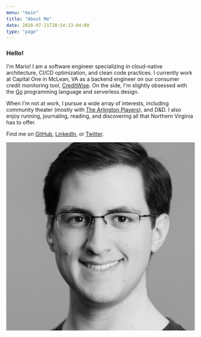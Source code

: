 ```yaml
---
menu: "main"
title: "About Me"
date: 2020-07-21T20:54:13-04:00
type: "page"
---
```


### Hello!

I'm Mario! I am a software engineer specializing in cloud-native architecture, CI/CD optimization, and clean code practices. I currently work at Capital One in McLean, VA as a backend engineer on our consumer credit monitoring tool, [CreditWise](https://creditwise.capitalone.com). On the side, I'm slightly obsessed with the [Go](https://golang.com/) programming language and serverless design.

When I'm not at work, I pursue a wide array of interests, including community theater (mostly with [The Arlington Players](https://thearlingtonplayers.org/)), and D&D. I also enjoy running, journaling, reading, and discovering all that Northern Virginia has to offer.

Find me on [GitHub](https://github.com/mleone10), [LinkedIn](https://linkedin.com/in/mleone5244), or [Twitter](https://twitter.com/mleone5244).

![](./profilePic.jpeg#about)